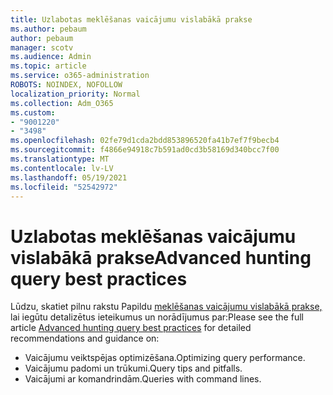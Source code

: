 ```yaml
---
title: Uzlabotas meklēšanas vaicājumu vislabākā prakse
ms.author: pebaum
author: pebaum
manager: scotv
ms.audience: Admin
ms.topic: article
ms.service: o365-administration
ROBOTS: NOINDEX, NOFOLLOW
localization_priority: Normal
ms.collection: Adm_O365
ms.custom:
- "9001220"
- "3498"
ms.openlocfilehash: 02fe79d1cda2bdd853896520fa41b7ef7f9becb4
ms.sourcegitcommit: f4866e94918c7b591ad0cd3b58169d340bcc7f00
ms.translationtype: MT
ms.contentlocale: lv-LV
ms.lasthandoff: 05/19/2021
ms.locfileid: "52542972"
---
```

# <a name="advanced-hunting-query-best-practices"></a><span data-ttu-id="e1692-102">Uzlabotas meklēšanas vaicājumu vislabākā prakse</span><span class="sxs-lookup"><span data-stu-id="e1692-102">Advanced hunting query best practices</span></span>

<span data-ttu-id="e1692-103">Lūdzu, skatiet pilnu rakstu Papildu [meklēšanas vaicājumu vislabākā prakse,](/windows/security/threat-protection/microsoft-defender-atp/advanced-hunting-best-practices#optimize-query-performance) lai iegūtu detalizētus ieteikumus un norādījumus par:</span><span class="sxs-lookup"><span data-stu-id="e1692-103">Please see the full article [Advanced hunting query best practices](/windows/security/threat-protection/microsoft-defender-atp/advanced-hunting-best-practices#optimize-query-performance) for detailed recommendations and guidance on:</span></span>
- <span data-ttu-id="e1692-104">Vaicājumu veiktspējas optimizēšana.</span><span class="sxs-lookup"><span data-stu-id="e1692-104">Optimizing query performance.</span></span>
- <span data-ttu-id="e1692-105">Vaicājumu padomi un trūkumi.</span><span class="sxs-lookup"><span data-stu-id="e1692-105">Query tips and pitfalls.</span></span>
- <span data-ttu-id="e1692-106">Vaicājumi ar komandrindām.</span><span class="sxs-lookup"><span data-stu-id="e1692-106">Queries with command lines.</span></span>


